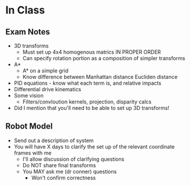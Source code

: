 # In Class
## Exam Notes
- 3D transforms
	- Must set up 4x4 homogenous matrics IN PROPER ORDER
	- Can specify rotation portion as a composition of simpler transforms
- A*
	- A* on a simple grid
	- Know difference between Manhattan distance Eucliden distance
- PID equations - know what each term is, and relative impacts
- Differential drive kinematics
- Some vision
	- Filters/convloution kernels, projection, disparity calcs
- Did I mention that you'll need to be able to set up 3D transforms!
## Robot Model
- Send out a description of system
- You will have X days to clarify the set up of the relevant coordinate frames with me
	- I'll allow discussion of clarifying questions
	- Do NOT share final transforms
	- You MAY ask me (dr conner) questions
		- Won't confirm correctness

